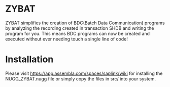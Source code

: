 # ZYBAT
ZYBAT simplifies the creation of BDC(Batch Data Communication) programs by analyzing the recording created in transaction SHDB and writing the program for you. This means BDC programs can now be created and executed without ever needing touch a single line of code!
# Installation
Please visit https://app.assembla.com/spaces/saplink/wiki for installing the NUGG_ZYBAT.nugg file or simply copy the files in src/ into your system.
